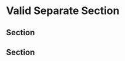 # Valid Separate Section

## Section

[TypeScript]: https://www.typescriptlang.org

## Section

[ESLint]: https://eslint.org
